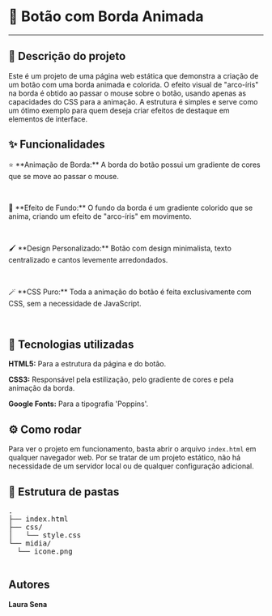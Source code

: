 <h1>🎨 Botão com Borda Animada</h1>
  <hr>

  <h2>📝 Descrição do projeto</h2>
  <p>Este é um projeto de uma página web estática que demonstra a criação de um botão com uma borda animada e colorida. O efeito visual de "arco-íris" na borda é obtido ao passar o mouse sobre o botão, usando apenas as capacidades do CSS para a animação. A estrutura é simples e serve como um ótimo exemplo para quem deseja criar efeitos de destaque em elementos de interface.</p>

  <h2>✨ Funcionalidades</h2>
  <p>⭐ **Animação de Borda:** A borda do botão possui um gradiente de cores que se move ao passar o mouse.</p>
  <br>
  <p>🚀 **Efeito de Fundo:** O fundo da borda é um gradiente colorido que se anima, criando um efeito de "arco-íris" em movimento.</p>
  <br>
  <p>🖌️ **Design Personalizado:** Botão com design minimalista, texto centralizado e cantos levemente arredondados.</p>
  <br>
  <p>🪄 **CSS Puro:** Toda a animação do botão é feita exclusivamente com CSS, sem a necessidade de JavaScript.</p>
  <br>

  <h2>🚀 Tecnologias utilizadas</h2>
  <p><strong>HTML5:</strong> Para a estrutura da página e do botão.</p>
  <p><strong>CSS3:</strong> Responsável pela estilização, pelo gradiente de cores e pela animação da borda.</p>
  <p><strong>Google Fonts:</strong> Para a tipografia 'Poppins'.</p>

  <h2>⚙️ Como rodar</h2>
  <p>Para ver o projeto em funcionamento, basta abrir o arquivo <code>index.html</code> em qualquer navegador web. Por se tratar de um projeto estático, não há necessidade de um servidor local ou de qualquer configuração adicional.</p>

  <h2>📁 Estrutura de pastas</h2>
  <pre>
.
├── index.html
├── css/
│   └── style.css
└── midia/
  └── icone.png
  </pre>

  <h2>Autores</h2>
  <p><strong>Laura Sena</strong></p>
